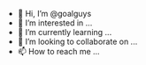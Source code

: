 - 👋 Hi, I’m @goalguys
- 👀 I’m interested in ...
- 🌱 I’m currently learning ...
- 💞️ I’m looking to collaborate on ...
- 📫 How to reach me ...

<!---
goalguys/goalguys is a ✨ special ✨ repository because its `README.md` (this file) appears on your GitHub profile.
You can click the Preview link to take a look at your changes.
--->
